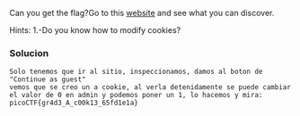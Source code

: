Can you get the flag?Go to this [website](http://saturn.picoctf.net:51959/) and see what you can discover.

Hints:
1.-Do you know how to modify cookies?

### Solucion

```
Solo tenemos que ir al sitio, inspeccionamos, damos al boton de "Continue as guest"
vemos que se creo un a cookie, al verla detenidamente se puede cambiar el valor de 0 en admin y podemos poner un 1, lo hacemos y mira:
picoCTF{gr4d3_A_c00k13_65fd1e1a}
```